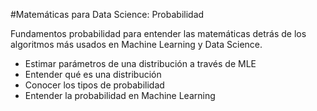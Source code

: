 #Matemáticas para Data Science: Probabilidad


Fundamentos probabilidad para entender las matemáticas detrás de los algoritmos más usados en Machine Learning y Data Science.

* Estimar parámetros de una distribución a través de MLE
* Entender qué es una distribución
* Conocer los tipos de probabilidad
* Entender la probabilidad en Machine Learning
